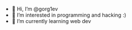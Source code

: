 - 👋 Hi, I’m @gorg1ev
- 👀 I’m interested in programming and hacking :)
- 🌱 I’m currently learning web dev
